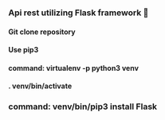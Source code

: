### Api rest utilizing Flask framework :snake:


#### Git clone repository

#### Use pip3 

#### command: virtualenv -p python3 venv

#### . venv/bin/activate

### command: venv/bin/pip3 install Flask